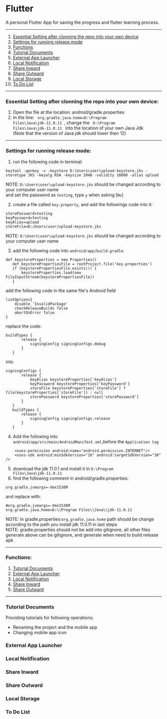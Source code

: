 # Flutter

A personal Flutter App for saving the progress and flutter learning process.

---
1. [Essential Setting after clonning the repo into your own device](#essential-setting-after-clonning-the-repo-into-your-own-device)
2. [Settings for running release mode](#settings-for-running-release-mode)
3. [Functions](#functions)
4. [Tutorial Documents](#tutorial-documents)
5. [External App Launcher](#external-app-launcher)
6. [Local Notification](#local-notification)
7. [Share Inward](#share-inward)
8. [Share Outward](#share-outward)
9. [Local Storage](#local-storage)
10. [To Do List](#to-do-list)
---
### Essential Setting after clonning the repo into your own device:
1. Open the file at the location: android/gradle.properties
2. In the line: <code> org.gradle.java.home=D:\\Program Files\\Java\\jdk-11.0.11 </code>, change the <code> D:\\Program Files\\Java\\jdk-11.0.11 </code> into the location of your own Java Jdk  
(Note that the version of Java jdk should lower then 12)
---

### Settings for running release mode:
1. run the following code in terminal:
```temrinal
keytool -genkey -v -keystore D:\Users\user\upload-keystore.jks -storetype JKS -keyalg RSA -keysize 2048 -validity 10000 -alias upload
```
NOTE: <code>D:\Users\user\upload-keystore.jks</code> should be changed according to your computer user name  
and set the password as <code>testing</code>, type <code>y</code> when asking [<code>No</code>]  

2. create a file called <code>key.property</code>, and add the followings code into it:
```
storePassword=testing
keyPassword=testing
keyAlias=upload
storeFile=D:/Users/user/upload-keystore.jks
```
NOTE: <code>D:\Users\user\upload-keystore.jks</code> should be changed according to your computer user name  

3. add the following code into <code>android/app/build.gradle</code>:
```
def keystoreProperties = new Properties()
   def keystorePropertiesFile = rootProject.file('key.properties')
   if (keystorePropertiesFile.exists()) {
       keystoreProperties.load(new FileInputStream(keystorePropertiesFile))
   }
```
add the following code in the same file's Android field  
```
lintOptions{
    disable 'InvalidPackage'
    checkReleaseBuilds false
    abortOnError false
}
```
replace the code:  
```
buildTypes {
       release {
           signingConfig signingConfigs.debug
       }
   }
```
into  
```
signingConfigs {
       release {
           keyAlias keystoreProperties['keyAlias']
           keyPassword keystoreProperties['keyPassword']
           storeFile keystoreProperties['storeFile'] ? file(keystoreProperties['storeFile']) : null
           storePassword keystoreProperties['storePassword']
       }
   }
   buildTypes {
       release {
           signingConfig signingConfigs.release
       }
   }
```
4. Add the following into <code>android/app/src/main/AndroidManifest.xml</code>,before the <code>Application tag</code>  
```
    <uses-permission android:name="android.permission.INTERNET"/>
    <uses-sdk android:minSdkVersion="16" android:targetSdkVersion="30" />
```
5. download the jdk 11.0.1 and install it in <code>D:\Program Files\Java\jdk-11.0.11</code>  
6. find the following comment in android/gradle.properties:  
```
org.gradle.jvmargs=-Xmx1536M
```
and replace with:  
```
#org.gradle.jvmargs=-Xmx1536M
org.gradle.java.home=D:\\Program Files\\Java\\jdk-11.0.11
```
NOTE: In gradle.properties:<code>org.gradle.java.home</code> path should be change according to the path you install jdk 11.0.11 in last steps  
NOTE: gradle.properties should not be add into gitignore, all other files generate above can be gitignore, and generate when need to build release apk

---
### Functions:

1. [Tutorial Documents](#TutorialDocuments)
2. [External App Launcher](#ExternalAppLauncher)
3. [Local Notification](#LocalNotification)
4. [Share Inward](#ShareInward)
5. [Share Outward](#ShareOutward)

---
### Tutorial Documents

Providing tutorials for following operations:  
+ Renaming the project and the mobile app
+ Changing mobile app icon  


### External App Launcher

### Local Notification

### Share Inward

### Share Outward

### Local Storage

### To Do List

